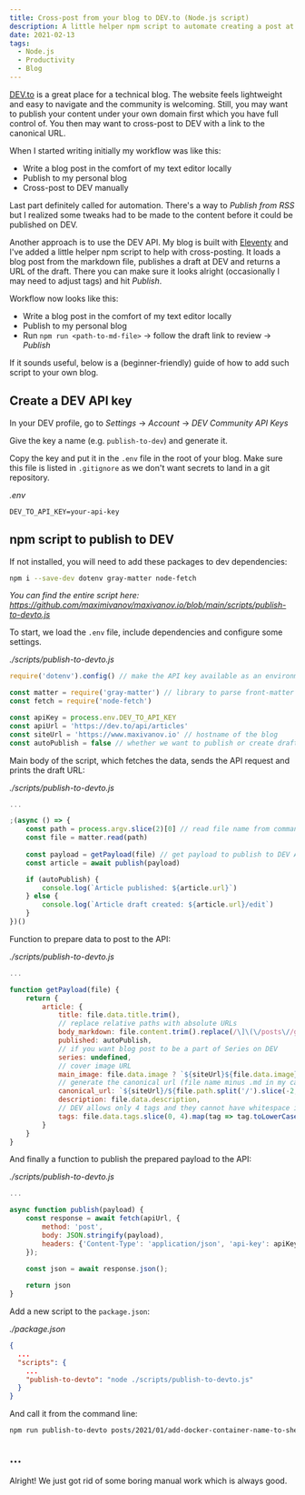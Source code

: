 ```yaml
---
title: Cross-post from your blog to DEV.to (Node.js script)
description: A little helper npm script to automate creating a post at DEV.
date: 2021-02-13
tags:
  - Node.js
  - Productivity
  - Blog
---
```


[DEV.to](https://dev.to/) is a great place for a technical blog. The website feels lightweight and easy to navigate and the community is welcoming. 
Still, you may want to publish your content under your own domain first which you have full control of. You then may want to cross-post to DEV with a link to the canonical URL.

When I started writing initially my workflow was like this:
- Write a blog post in the comfort of my text editor locally
- Publish to my personal blog
- Cross-post to DEV manually

Last part definitely called for automation. There's a way to *Publish from RSS* but I realized some tweaks had to be made to the content before it could be published on DEV.

Another approach is to use the DEV API. My blog is built with [Eleventy](https://www.11ty.dev/) and I've added a little helper npm script to help with cross-posting. It loads a blog post from the markdown file, publishes a draft at DEV and returns a URL of the draft. There you can make sure it looks alright (occasionally I may need to adjust tags) and hit *Publish*.

Workflow now looks like this:
- Write a blog post in the comfort of my text editor locally
- Publish to my personal blog
- Run `npm run <path-to-md-file>` → follow the draft link to review → *Publish*

If it sounds useful, below is a (beginner-friendly) guide of how to add such script to your own blog.

## Create a DEV API key

In your DEV profile, go to *Settings* → *Account* → *DEV Community API Keys*

Give the key a name (e.g. `publish-to-dev`) and generate it.

Copy the key and put it in the `.env` file in the root of your blog. Make sure this file is listed in `.gitignore` as we don't want secrets to land in a git repository.

*.env*
```text
DEV_TO_API_KEY=your-api-key
```

## npm script to publish to DEV

If not installed, you will need to add these packages to dev dependencies:

```bash
npm i --save-dev dotenv gray-matter node-fetch
```

*You can find the entire script here: https://github.com/maximivanov/maxivanov.io/blob/main/scripts/publish-to-devto.js* 

To start, we load the `.env` file, include dependencies and configure some settings.

*./scripts/publish-to-devto.js*
```js
require('dotenv').config() // make the API key available as an environment variable

const matter = require('gray-matter') // library to parse front-matter and content from posts' markdown files
const fetch = require('node-fetch')

const apiKey = process.env.DEV_TO_API_KEY
const apiUrl = 'https://dev.to/api/articles'
const siteUrl = 'https://www.maxivanov.io' // hostname of the blog
const autoPublish = false // whether we want to publish or create drafts
```

Main body of the script, which fetches the data, sends the API request and prints the draft URL:

*./scripts/publish-to-devto.js*
```js
...

;(async () => {
    const path = process.argv.slice(2)[0] // read file name from command line arguments
    const file = matter.read(path)
    
    const payload = getPayload(file) // get payload to publish to DEV API (see below)
    const article = await publish(payload)

    if (autoPublish) {
        console.log(`Article published: ${article.url}`)
    } else {
        console.log(`Article draft created: ${article.url}/edit`)
    }
})()
```

Function to prepare data to post to the API:

*./scripts/publish-to-devto.js*
```js
...

function getPayload(file) {
    return {
        article: {
            title: file.data.title.trim(),
            // replace relative paths with absolute URLs
            body_markdown: file.content.trim().replace(/\]\(\/posts\//gm, `](${siteUrl}/posts/`),
            published: autoPublish,
            // if you want blog post to be a part of Series on DEV
            series: undefined,
            // cover image URL
            main_image: file.data.image ? `${siteUrl}${file.data.image}` : undefined,
            // generate the canonical url (file name minus .md in my case)
            canonical_url: `${siteUrl}/${file.path.split('/').slice(-2, -1)[0]}`,
            description: file.data.description,
            // DEV allows only 4 tags and they cannot have whitespace in them
            tags: file.data.tags.slice(0, 4).map(tag => tag.toLowerCase().replace(' ', '')),
        }
    }
}
```

And finally a function to publish the prepared payload to the API:

*./scripts/publish-to-devto.js*
```js
...

async function publish(payload) {
    const response = await fetch(apiUrl, {
        method: 'post',
        body: JSON.stringify(payload),
        headers: {'Content-Type': 'application/json', 'api-key': apiKey}
    });
    
    const json = await response.json();

    return json
}
```

Add a new script to the `package.json`:

*./package.json*
```json
{
  ...
  "scripts": {
    ...
    "publish-to-devto": "node ./scripts/publish-to-devto.js"
  }
}
```

And call it from the command line:

```bash
npm run publish-to-devto posts/2021/01/add-docker-container-name-to-shell-prompt.md
```

## ...

Alright! We just got rid of some boring manual work which is always good.